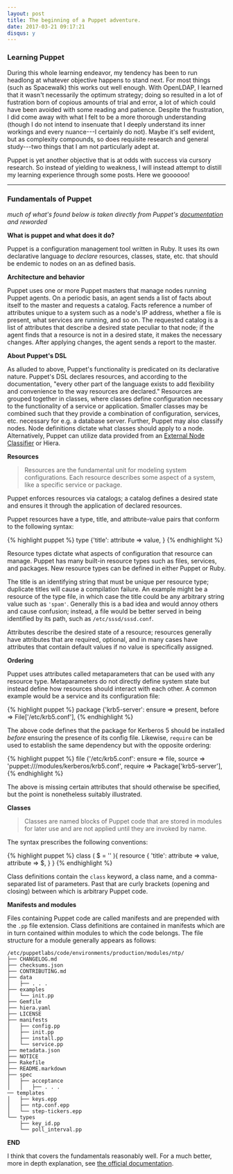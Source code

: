 ```yaml
---
layout: post
title: The beginning of a Puppet adventure.
date: 2017-03-21 09:17:21
disqus: y
---
```


### Learning Puppet

During this whole learning endeavor, my tendency has been to run headlong at whatever objective happens to stand next. For most things (such as Spacewalk) this works out well enough. With OpenLDAP, I learned that it wasn't necessarily the optimum strategy; doing so resulted in a lot of fustration born of copious amounts of trial and error, a lot of which could have been avoided with some reading and patience. Despite the frustration, I did come away with what I felt to be a more thorough understanding (though I do not intend to insenuate that I deeply understand its inner workings and every nuance---I certainly do not). Maybe it's self evident, but as complexity compounds, so does requisite research and general study---two things that I am not particularly adept at.

Puppet is yet another objective that is at odds with success via cursory research. So instead of yielding to weakness, I will instead attempt to distill my learning experience through some posts. Here we goooooo!

---

### Fundamentals of Puppet

*much of what's found below is taken directly from Puppet's [documentation](https://docs.puppet.com/puppet/4.9/index.html) and reworded*

**What is puppet and what does it do?**

Puppet is a configuration management tool written in Ruby. It uses its own declarative language to *declare* resources, classes, state, etc. that should be endemic to nodes on an as defined basis.

**Architecture and behavior**

Puppet uses one or more Puppet masters that manage nodes running Puppet agents. On a periodic basis, an agent sends a list of facts about itself to the master and requests a catalog. Facts reference a number of attributes unique to a system such as a node's IP address, whether a file is present, what services are running, and so on. The requested catalog is a list of attributes that describe a desired state peculiar to that node; if the agent finds that a resource is not in a desired state, it makes the necessary changes. After applying changes, the agent sends a report to the master.

**About Puppet's DSL**

As alluded to above, Puppet's functionality is predicated on its declarative nature. Puppet's DSL declares resources, and according to the documentation, "every other part of the language exists to add flexibility and convenience to the way resources are declared." Resources are grouped together in classes, where classes define configuration necessary to the functionality of a service or application. Smaller classes may be combined such that they provide a combination of configuration, services, etc. necessary for e.g. a database server. Further, Puppet may also classify nodes. Node definitions dictate what classes should apply to a node. Alternatively, Puppet can utilize data provided from an [External Node Classifier](https://docs.puppet.com/guides/external_nodes.html) or Hiera.

**Resources**

> Resources are the fundamental unit for modeling system configurations. Each resource describes some aspect of a system, like a specific service or package.

Puppet enforces resources via catalogs; a catalog defines a desired state and ensures it through the application of declared resources.

Puppet resources have a type, title, and attribute-value pairs that conform to the following syntax:

{% highlight puppet %}
type {'title':
  attribute => value,
}
{% endhighlight %}

Resource types dictate what aspects of configuration that resource can manage. Puppet has many built-in resource types such as files, services, and packages. New resource types can be defined in either Puppet or Ruby. 

The title is an identifying string that must be unique per resource type; duplicate titles will cause a compilation failure. An example might be a resource of the type file, in which case the title could be any arbitrary string value such as `'spam'`. Generally this is a bad idea and would annoy others and cause confusion; instead, a file would be better served in being identified by its path, such as `/etc/sssd/sssd.conf`.

Attributes describe the desired state of a resource; resources generally have attributes that are required, optional, and in many cases have attributes that contain default values if no value is specifically assigned.

**Ordering**

Puppet uses attributes called metaparameters that can be used with any resource type. Metaparameters do not directly define system state but instead define how resources should interact with each other. A common example would be a service and its configuration file:

{% highlight puppet %}
package {'krb5-server':
  ensure => present,
  before => File['/etc/krb5.conf'],
{% endhighlight %}

The above code defines that the package for Kerberos 5 should be installed *before* ensuring the presence of its config file. Likewise, `require` can be used to establish the same dependency but with the opposite ordering:

{% highlight puppet %}
file {'/etc/krb5.conf':
  ensure  => file,
  source  => 'puppet:///modules/kerberos/krb5.conf',
  require => Package['krb5-server'],
{% endhighlight %}

The above is missing certain attributes that should otherwise be specified, but the point is nonetheless suitably illustrated.

**Classes**

> Classes are named blocks of Puppet code that are stored in modules for later use and are not applied until they are invoked by name.

The syntax prescribes the following conventions:

{% highlight puppet  %}
class <name> (
  <data type> $<variable name> = '<default value>'
){
  resource { 'title':
    attribute => value,
    attribute => $<variable name>,
  }
}
{% endhighlight %}

Class definitions contain the `class` keyword, a class name, and a comma-separated list of parameters. Past that are curly brackets (opening and closing) between which is arbitrary Puppet code.

**Manifests and modules**

Files containing Puppet code are called manifests and are prepended with the `.pp` file extension. Class definitions are contained in manifests which are in turn contained within modules to which the code belongs. The file structure for a module generally appears as follows:

```
/etc/puppetlabs/code/environments/production/modules/ntp/
├── CHANGELOG.md
├── checksums.json
├── CONTRIBUTING.md
├── data
│   ├── . . .
├── examples
│   └── init.pp
├── Gemfile
├── hiera.yaml
├── LICENSE
├── manifests
│   ├── config.pp
│   ├── init.pp
│   ├── install.pp
│   └── service.pp
├── metadata.json
├── NOTICE
├── Rakefile
├── README.markdown
├── spec
│   ├── acceptance
│   │   ├── . . .
── templates
│   ├── keys.epp
│   ├── ntp.conf.epp
│   └── step-tickers.epp
└── types
    ├── key_id.pp
    └── poll_interval.pp
```

**END**

I think that covers the fundamentals reasonably well. For a much better, more in depth explanation, see [the official documentation](https://docs.puppet.com/puppet/4.9/index.html).


